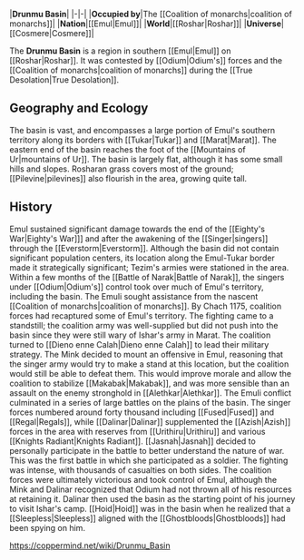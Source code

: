 |**Drunmu Basin**|
|-|-|
|**Occupied by**|The [[Coalition of monarchs\|coalition of monarchs]]|
|**Nation**|[[Emul\|Emul]]|
|**World**|[[Roshar\|Roshar]]|
|**Universe**|[[Cosmere\|Cosmere]]|

The **Drunmu Basin** is a region in southern [[Emul\|Emul]] on [[Roshar\|Roshar]]. It was contested by [[Odium\|Odium's]] forces and the [[Coalition of monarchs\|coalition of monarchs]] during the [[True Desolation\|True Desolation]].

## Geography and Ecology
The basin is vast, and encompasses a large portion of Emul's southern territory along its borders with [[Tukar\|Tukar]] and [[Marat\|Marat]]. The eastern end of the basin reaches the foot of the [[Mountains of Ur\|mountains of Ur]]. The basin is largely flat, although it has some small hills and slopes. Rosharan grass covers most of the ground; [[Pilevine\|pilevines]] also flourish in the area, growing quite tall.

## History
Emul sustained significant damage towards the end of the [[Eighty's War\|Eighty's War]]] and after the awakening of the [[Singer\|singers]] through the [[Everstorm\|Everstorm]]. Although the basin did not contain significant population centers, its location along the Emul-Tukar border made it strategically significant; Tezim's armies were stationed in the area. Within a few months of the [[Battle of Narak\|Battle of Narak]], the singers under [[Odium\|Odium's]] control took over much of Emul's territory, including the basin. The Emuli sought assistance from the nascent [[Coalition of monarchs\|coalition of monarchs]].
By Chach 1175, coalition forces had recaptured some of Emul's territory. The fighting came to a standstill; the coalition army was well-supplied but did not push into the basin since they were still wary of Ishar's army in Marat. The coalition turned to [[Dieno enne Calah\|Dieno enne Calah]] to lead their military strategy. The Mink decided to mount an offensive in Emul, reasoning that the singer army would try to make a stand at this location, but the coalition would still be able to defeat them. This would improve morale and allow the coalition to stabilize [[Makabak\|Makabak]], and was more sensible than an assault on the enemy stronghold in [[Alethkar\|Alethkar]].
The Emuli conflict culminated in a series of large battles on the plains of the basin. The singer forces numbered around forty thousand including [[Fused\|Fused]] and [[Regal\|Regals]], while [[Dalinar\|Dalinar]] supplemented the [[Azish\|Azish]] forces in the area with reserves from [[Urithiru\|Urithiru]] and various [[Knights Radiant\|Knights Radiant]]. [[Jasnah\|Jasnah]] decided to personally participate in the battle to better understand the nature of war. This was the first battle in which she participated as a soldier. The fighting was intense, with thousands of casualties on both sides. The coalition forces were ultimately victorious and took control of Emul, although the Mink and Dalinar recognized that Odium had not thrown all of his resources at retaining it. Dalinar then used the basin as the starting point of his journey to visit Ishar's camp.
[[Hoid\|Hoid]] was in the basin when he realized that a [[Sleepless\|Sleepless]] aligned with the [[Ghostbloods\|Ghostbloods]] had been spying on him.



https://coppermind.net/wiki/Drunmu_Basin